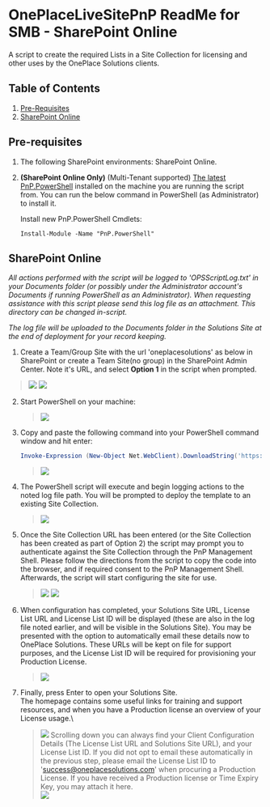 # OnePlaceLiveSitePnP ReadMe for SMB - SharePoint Online

A script to create the required Lists in a Site Collection for licensing and other uses by the OnePlace Solutions clients.

## Table of Contents

1. [Pre-Requisites](#pre-requisites)
2. [SharePoint Online](#sharepoint-online)


## Pre-requisites


1.  The following SharePoint environments: SharePoint Online.

2.  **(SharePoint Online Only)** (Multi-Tenant supported) [The latest PnP.PowerShell](https://pnp.github.io/powershell/articles/installation.html) installed on the machine you are running the script from. You can run the below command in PowerShell (as Administrator) to install it. 

    Install new PnP.PowerShell Cmdlets:
    ```
    Install-Module -Name "PnP.PowerShell"
    ```
    
## SharePoint Online

*All actions performed with the script will be logged to 'OPSScriptLog.txt' in your Documents folder (or possibly under the Administrator account's Documents if running PowerShell as an Administrator). When requesting assistance with this script please send this log file as an attachment. This directory can be changed in-script.*

*The log file will be uploaded to the Documents folder in the Solutions Site at the end of deployment for your record keeping.*

1.	Create a Team/Group Site with the url 'oneplacesolutions' as below in SharePoint or create a Team Site(no group) in the SharePoint Admin Center. Note it's URL, and select **Option 1** in the script when prompted.
> ![](./README-Images/createSite.png)
> ![](./README-Images/configureSite.png)

2.  Start PowerShell on your machine:

    > ![](./README-Images/image4.png)

3.  Copy and paste the following command into your PowerShell command
    window and hit enter:

    ```PowerShell
    Invoke-Expression (New-Object Net.WebClient).DownloadString('https://raw.githubusercontent.com/OnePlaceSolutions/OnePlaceLiveSitePnP/master/SharePoint%20Online/SMB/oneplaceSolutionsSite-Config-v4-SPO-modern.ps1')
    ```

    > ![](./README-Images/invokestringSPO.png)

4.  The PowerShell script will execute and begin logging actions to the noted log file path. You will be prompted to deploy the template to an existing Site Collection.

    > ![](./README-Images/menu.png)

5.  Once the Site Collection URL has been entered (or the Site Collection has been created as part of Option 2) the script may prompt you to authenticate against the Site Collection through the PnP Management Shell. Please follow the directions from the script to copy the code into the browser, and if required consent to the PnP Management Shell. Afterwards, the script will start configuring the site for use.
	> ![](./README-Images/pnpmanagementshelllogin.png)
	> ![](./README-Images/siteconfigurationSPO.png)
	
6.  When configuration has completed, your Solutions Site URL, License List URL and License List ID will be displayed (these are also in the log file noted earlier, and will be visible in the Solutions Site). You may be presented with the option to automatically email these details now to OnePlace Solutions. These URLs will be kept on file for support purposes, and the License List ID will be required for provisioning your Production License.

    > ![](./README-Images/configurationcompleteSPO.png)
7.  Finally, press Enter to open your Solutions Site.\
    The homepage contains some useful links for training and support resources, and when you have a Production license an overview of your License usage.\
    > ![](./README-Images/solutionssiteSPO.png)
    Scrolling down you can always find your Client Configuration Details (The License List URL and Solutions Site URL), and your License List ID. If you did not opt to email these automatically in the previous step, please email the License List ID to 'success@oneplacesolutions.com' when procuring a Production License. If you have received a Production license or Time Expiry Key, you may attach it here.\
    > ![](./README-Images/solutionssitedetailsSPO.png)
